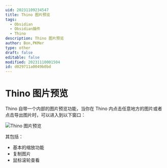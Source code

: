 ```yaml
---
uid: 20231109234547
title: Thino 图片预览
tags:
  - Obsidian
  - Obsidian插件
  - Thino
description: Thino 图片预览
author: Bon,PKMer
type: other
draft: false
editable: false
modified: 20231110001504
id: d029711a0049b0bd
---
```


# Thino 图片预览

Thino 自带一个内部的图片预览功能，当你在 Thino 内点击任意地方的图片或者点击导出图片时，可以进入到以下窗口：

![Thino 图片预览](https://cdn.pkmer.cn/images/Pasted%20image%2020231109150741.png!pkmer)

其包括：

- 基本的缩放功能
- 复制图片
- 鼠标滚轮查看

